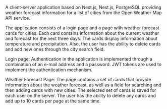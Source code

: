 A client-server application based on Next.js, Nest.js, PostgreSQL providing weather forecast information for a list of cities from the Open Weather Map API service.

The application consists of a login page and a page with weather forecast cards for cities. Each card contains information about the current weather and forecast for the next three days. The cards display information about temperature and precipitation. Also, the user has the ability to delete cards and add new ones through the city search field.

Login page:
Authentication in the application is implemented through a combination of an e-mail address and a password. JWT tokens are used to implement the authentication mechanism.

Weather Forecast Page:
The page contains a set of cards that provide information about the weather forecast, as well as a field for searching and then adding cards with new cities. The selected set of cards is saved for each user on the server. The user has the ability to delete any cards and add up to 10 cards per page at the same time.
